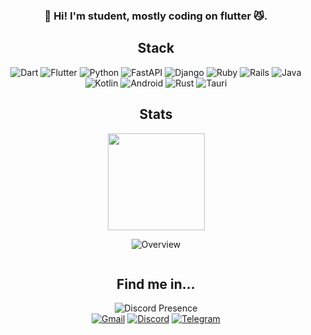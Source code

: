 <div align="center">
  
### 👋 Hi! I'm student, mostly coding on flutter 😼. 
  
## Stack
![Dart](https://img.shields.io/badge/dart-%230175C2.svg?style=for-the-badge&logo=dart&logoColor=white)
![Flutter](https://img.shields.io/badge/Flutter-%2302569B.svg?style=for-the-badge&logo=Flutter&logoColor=white)
![Python](https://img.shields.io/badge/python-3670A0?style=for-the-badge&logo=python&logoColor=ffdd54)
![FastAPI](https://img.shields.io/badge/FastAPI-005571?style=for-the-badge&logo=fastapi)
![Django](https://img.shields.io/badge/django-%23092E20.svg?style=for-the-badge&logo=django&logoColor=white)
![Ruby](https://img.shields.io/badge/ruby-%23CC342D.svg?style=for-the-badge&logo=ruby&logoColor=white)
![Rails](https://img.shields.io/badge/rails-%23CC0000.svg?style=for-the-badge&logo=ruby-on-rails&logoColor=white)
![Java](https://img.shields.io/badge/java-%23ED8B00.svg?style=for-the-badge&logo=openjdk&logoColor=white)
![Kotlin](https://img.shields.io/badge/kotlin-%237F52FF.svg?style=for-the-badge&logo=kotlin&logoColor=white)
![Android](https://img.shields.io/badge/Android-3DDC84?style=for-the-badge&logo=android&logoColor=white)
![Rust](https://img.shields.io/badge/rust-%23000000.svg?style=for-the-badge&logo=rust&logoColor=white)
![Tauri](https://img.shields.io/badge/tauri-%2324C8DB.svg?style=for-the-badge&logo=tauri&logoColor=%23FFFFFF)

## Stats
<a href="#"><img src="https://github-readme-stats.vercel.app/api/top-langs/?username=06ED&layout=compact&theme=gruvbox&text_color=6BFF5A&count_private=true&title_color=38FFE1&include_all_commits=true&hide_border=false&bg_color=bg_color=20,AC05FF,FF1F5D,FF4FAF,AC05FF&exclude_repo=uni-math-notes&langs_count=6&card_width=350" height=155 alt=""></a>

![Overview](https://github-readme-stats.vercel.app/api?username=06ED&count_private=true&title_color=38FFE1&text_color=6BFF5A&bg_color=20,AC05FF,FF1F5D,FF4FAF,AC05FF)
<p align="center">
  <img src="https://count.getloli.com/get/@06ED?theme=gelbooru"  alt=""/>
</p>

## Find me in...
![Discord Presence](https://lanyard.cnrad.dev/api/1130421440471121950?borderRadius=25px&idleMessage=Sleep...&bg=2c040c)
<br>
[![Gmail](https://img.shields.io/badge/Gmail-D14836?style=for-the-badge&logo=gmail&logoColor=white)](mailto:hsbest123@gmail.com)
[![Discord](https://img.shields.io/badge/Discord-5865F2.svg?style=for-the-badge&logo=Discord&logoColor=white)](https://discordapp.com/users/765870589222191125/)
[![Telegram](https://img.shields.io/badge/Telegram-2CA5E0?style=for-the-badge&logo=telegram&logoColor=white)](https://t.me/zerosixed)
</div>

